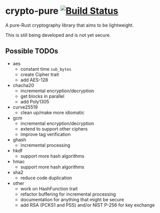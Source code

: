 # crypto-pure  [![Build Status](https://travis-ci.org/tbarrella/crypto-pure.svg?branch=master)](https://travis-ci.org/tbarrella/crypto-pure)

A pure-Rust cryptography library that aims to be lightweight.

This is still being developed and is not yet secure.

## Possible TODOs
* aes
  * constant time `sub_bytes`
  * create Cipher trait
  * add AES-128
* chacha20
  * incremental encryption/decryption
  * get blocks in parallel
  * add Poly1305
* curve25519
  * clean up/make more idiomatic
* gcm
  * incremental encryption/decryption
  * extend to support other ciphers
  * improve tag verification
* ghash
  * incremental processing
* hkdf
  * support more hash algorithms
* hmac
  * support more hash algorithms
* sha2
  * reduce code duplication
* other
  * work on HashFunction trait
  * refactor buffering for incremental processing
  * documentation for anything that might be secure
  * add RSA (PCKS1 and PSS) and/or NIST P-256 for key exchange
